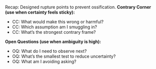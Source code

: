 Recap: Designed rupture points to prevent ossification.
**Contrary Corner (use when certainty feels sticky):**
- CC: What would make this wrong or harmful?
- CC: Which assumption am I smuggling in?
- CC: What’s the strongest contrary frame?

**Open Questions (use when ambiguity is high):**
- OQ: What do I need to observe next?
- OQ: What’s the smallest test to reduce uncertainty?
- OQ: What am I avoiding asking?
